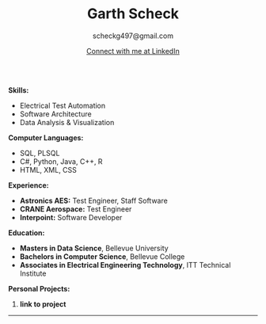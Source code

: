 <h1 align="center">Garth Scheck</h1>
<p align="center">scheckg497@gmail.com</p>
<p align="center"><a href="[www.linkedin.com/in/garth-scheck]">Connect with me at LinkedIn</a></p>

<br />
<br />

**Skills:**
* Electrical Test Automation
* Software Architecture
* Data Analysis & Visualization

**Computer Languages:**
* SQL, PLSQL
* C#, Python, Java, C++, R
* HTML, XML, CSS
  
**Experience:**
* **Astronics AES:** Test Engineer, Staff Software
* **CRANE Aerospace:** Test Engineer
* **Interpoint:** Software Developer
  
**Education:**
* **Masters in Data Science**, Bellevue University
* **Bachelors in Computer Science**, Bellevue College
* **Associates in Electrical Engineering Technology**, ITT Technical Institute

**Personal Projects:**
1. **link to project**

---
